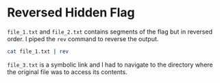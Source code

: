 # Reversed Hidden Flag
```file_1.txt``` and ```file_2.txt``` contains segments of the flag but in reversed order. I piped the ```rev``` command to reverse the output.
```bash
cat file_1.txt | rev
```

```file_3.txt``` is a symbolic link and I had to navigate to the directory where the original file was to access its contents.